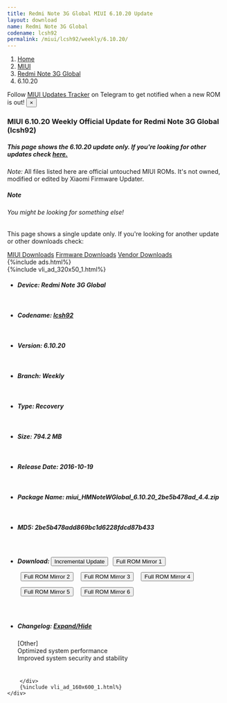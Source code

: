 ```yaml
---
title: Redmi Note 3G Global MIUI 6.10.20 Update
layout: download
name: Redmi Note 3G Global
codename: lcsh92
permalink: /miui/lcsh92/weekly/6.10.20/
---
```

<nav aria-label="breadcrumb">
    <ol class="breadcrumb">
        <li class="breadcrumb-item"><a href="/">Home</a></li>
        <li class="breadcrumb-item"><a href="/miui/">MIUI</a></li>
        <li class="breadcrumb-item"><a href="/miui/lcsh92/">Redmi Note 3G Global</a></li>
        <li class="breadcrumb-item active" aria-current="page">6.10.20</li>
    </ol>
</nav>
<div class="alert alert-primary alert-dismissible fade show" role="alert">
    Follow <a href="https://t.me/MIUIUpdatesTracker" class="alert-link">MIUI Updates Tracker</a> on Telegram to get
    notified when a new ROM is out!
    <button type="button" class="close" data-dismiss="alert" aria-label="Close">
        <span aria-hidden="true">&times;</span>
    </button>
</div>
<div class="col-12 mx-auto">
    <h3 class="title bg-light p-2 rounded">MIUI 6.10.20 Weekly Official Update for Redmi Note 3G Global (lcsh92)</h3>
    <h5>This page shows the 6.10.20 update only. If you're looking for other updates check
        <a href="/miui/lcsh92/">here.</a></h5>
    <p><i>Note: </i>All files listed here are official untouched MIUI ROMs.
        It's not owned, modified or edited by Xiaomi Firmware Updater.</p>
    <div class="card">
        <div class="card-body">
            <h5 class="card-title">Note</h5>
            <h6 class="card-subtitle mb-2 text-muted">You might be looking for something else!</h6>
            <p class="card-text">This page shows a single update only.
                If you're looking for another update or other downloads check:</p>
            <a href="/miui/" class="card-link">MIUI Downloads</a>
            <a href="/firmware/" class="card-link">Firmware Downloads</a>
            <a href="/vendor/" class="card-link">Vendor Downloads</a>
        </div>
    </div>
    {%include ads.html%}
    <div class="row justify-content-center">
        <div class="col-10" id="downloads">
                    <div class="card card-body">
            {%include vli_ad_320x50_1.html%}
            <ul class="list-unstyled">
                <li style="padding-bottom: 10px;">
                    <h5><b>Device: </b>Redmi Note 3G Global</h5>
                </li>
                <li style="padding-bottom: 10px;">
                    <h5><b>Codename: </b> <a href="/miui/lcsh92/" target="_blank">lcsh92</a> </h5>
                </li>
                <li style="padding-bottom: 10px;">
                    <h5><b>Version: </b>6.10.20</h5>
                </li>
                <li style="padding-bottom: 10px;">
                    <h5><b>Branch: </b>Weekly</h5>
                </li>
                <li style="padding-bottom: 10px;">
                    <h5><b>Type: </b>Recovery</h5>
                </li>
                <li style="padding-bottom: 10px;">
                    <h5><b>Size: </b>794.2 MB</h5>
                </li>
                <li style="padding-bottom: 10px;">
                    <h5><b>Release Date: </b>2016-10-19</h5>
                </li>
                <li style="padding-bottom: 10px;">
                    <h5><b>Package Name: </b><span id="filename" class="text-dark">miui_HMNoteWGlobal_6.10.20_2be5b478ad_4.4.zip</span></h5>
                </li>
                <li style="padding-bottom: 10px;">
                    <h5><b>MD5: </b><span id="md5" class="text-muted">2be5b478add869bc1d6228fdcd87b433</span></h5>
                </li>
                <li style="padding-bottom: 10px;">
                    <h5><b>Download: </b><button type="button" id="incremental_download" class="btn btn-warning" onclick="window.open('https://bigota.d.miui.com/6.10.20/miui-ota-lcsh92_wet_jb9_global-6.10.13-6.10.20-a12d530305-4.4.zip', '_blank');"><i class="fa fa-download"></i> Incremental Update</button> <button type="button" id="download" class="btn btn-primary" style="margin: 7px;" onclick="window.open('https://cdn-ota.azureedge.net/6.10.20/miui_HMNoteWGlobal_6.10.20_2be5b478ad_4.4.zip', '_blank');"><i class="fa fa-download"></i> Full ROM Mirror 1</button> <button type="button" id="download" class="btn btn-primary" style="margin: 7px;" onclick="window.open('https://cdnorg.d.miui.com/6.10.20/miui_HMNoteWGlobal_6.10.20_2be5b478ad_4.4.zip', '_blank');"><i class="fa fa-download"></i> Full ROM Mirror 2</button> <button type="button" id="download" class="btn btn-primary" style="margin: 7px;" onclick="window.open('https://bkt-sgp-miui-ota-update-alisgp.oss-ap-southeast-1.aliyuncs.com/6.10.20/miui_HMNoteWGlobal_6.10.20_2be5b478ad_4.4.zip', '_blank');"><i class="fa fa-download"></i> Full ROM Mirror 3</button> <button type="button" id="download" class="btn btn-primary" style="margin: 7px;" onclick="window.open('https://bn.d.miui.com/6.10.20/miui_HMNoteWGlobal_6.10.20_2be5b478ad_4.4.zip', '_blank');"><i class="fa fa-download"></i> Full ROM Mirror 4</button> <button type="button" id="download" class="btn btn-primary" style="margin: 7px;" onclick="window.open('https://bigota.d.miui.com/6.10.20/miui_HMNoteWGlobal_6.10.20_2be5b478ad_4.4.zip', '_blank');"><i class="fa fa-download"></i> Full ROM Mirror 5</button> <button type="button" id="download" class="btn btn-primary" style="margin: 7px;" onclick="window.open('https://hugeota.d.miui.com/6.10.20/miui_HMNoteWGlobal_6.10.20_2be5b478ad_4.4.zip', '_blank');"><i class="fa fa-download"></i> Full ROM Mirror 6</button></h5>
                </li>
                <li style="padding-bottom: 10px;">
                    <h5><b>Changelog: </b><a href="#lcsh92_1_changelog" data-toggle="collapse" role="button"
                            aria-expanded="false" aria-controls="lcsh92_1_changelog"> <i class="fa fa-arrow-down"
                                aria-hidden="true"></i> Expand/Hide</a></h5>
                    <div class="collapse" id="lcsh92_1_changelog">
                        <p id="changelog_text">[Other]<br>Optimized system performance<br>Improved system security and stability</p>
                    </div>
                </li>
            </ul>
        </div>

        </div>
        {%include vli_ad_160x600_1.html%}
    </div>
</div>
